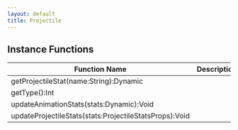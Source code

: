 ```yaml
---
layout: default
title: Projectile
---
```


## Instance Functions

| Function Name | Description |
| --------------- | ------------- |
| getProjectileStat(name:String):Dynamic |  |
| getType():Int |  |
| updateAnimationStats(stats:Dynamic):Void |  |
| updateProjectileStats(stats:ProjectileStatsProps):Void |  |
